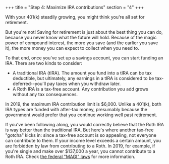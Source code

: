 +++
title = "Step 4: Maximize IRA contributions"
section = "4"
+++

With your 401(k) steadily growing, you might think you're all set for retirement.

But you're not! Saving for retirement is just about the best thing you can do, because you never know what the future will hold. Because of the magic power of compound interest, the more you save (and the earlier you save it), the more money you can expect to collect when you need to.

To that end, once you've set up a savings account, you can start funding an IRA. There are two kinds to consider:

* A traditional IRA (tIRA). The amount you fund into a tIRA can be tax deductible, but ultimately, any earnings in a tIRA is considered to be tax-deferred--you'll pay taxes when you withdraw later.
* A Roth IRA is a tax-free account. Any contribution you add grows without any tax consequences.

In 2019, the maximum IRA contribution limit is $6,000. Unlike a 401(k), both IRA types are funded with after-tax money, presumably because the government would prefer that you continue working well past retirement.

If you've been following along, you would correctly believe that the Roth IRA is way better than the traditional IRA. But here's where another tax-free "gotcha" kicks in: since a tax-free account is so appealing, not everyone can contribute to them. If your income level exceeds a certain amount, you are forbidden by law from contributing to a Roth. In 2019, for example, if you're single and make over $137,000 a year, you cannot contribute to a Roth IRA. Check [the federal "MAGI" laws](https://www.irs.gov/retirement-plans/ira-deduction-limits) for more information.
